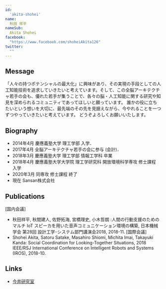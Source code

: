```yaml
---
id:
  'akita-shohei'
name:
  秋田 祥平
nameSub:
  Akita Shohei
facebook:
  "https://www.facebook.com/shoheiAkita126"
twitter:
  ""
---
```



## Message
「人々の持つポテンシャルの最大化」に興味があり、その実現の手段としての人工知能技術を追求していきたいと考えています。そして、この全脳アーキテクチャ若手の会も、優れた若手が集うことで、各々の脳・人工知能に関する研究や知見を深められるコミュニティであってほしいと願っています。
誰かの役に立ちたいという想いを大切に、最先端のその先を見据えながら、今やれることを一つずつやっていきたいと考えています。
どうぞよろしくお願いいたします。

## Biography
- 2014年4月 慶應義塾大学 理工学部 入学．
- 2017年4月 全脳アーキテクチャ若手の会に参与 (会計)．
- 2018年3月 慶應義塾大学 理工学部 情報工学科 卒業
- 2018年4月 慶應義塾大学大学院 理工学研究科 開放環境科学専攻 修士課程 入学
- 2020年3月 同専攻 修士課程 終了
- 現在 Sansan株式会社

## Publications
[国内会議]
- 秋田祥平, 秋間建人, 佐野拓海, 宮橋理史, 小木哲朗 :人間の行動支援のためのマルチ IoT スピーカを用いた音声コミュニケーション環境の構築, 日本機械学会 第28回 設計工学･システム部門講演会2018, 2018-11.
[国際会議]
- Shohei Akita, Satoru Satake, Masahiro Shiomi, Michita Imai, Takayuki Kanda: Social Coordination for Looking-Together Situations, 2018 IEEE/RSJ International Conference on Intelligent Robots and Systems (IROS), 2018-10.

## Links
- [今井研究室](https://www.ailab.ics.keio.ac.jp/) 
